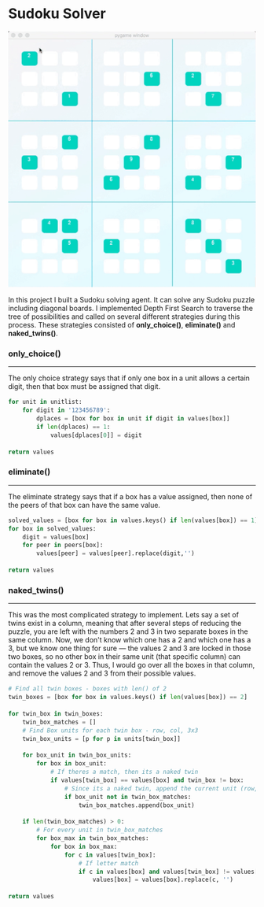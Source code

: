 # Sudoku Solver

![Example Sudoku Solver](resize-sudoku-solver.gif)

In this project I built a Sudoku solving agent. It can solve any Sudoku puzzle including diagonal boards.  I implemented Depth First Search to traverse the tree of possibilities and called on several different strategies during this process. These strategies consisted of **only_choice()**, **eliminate()** and **naked_twins()**.

### only_choice()
------
The only choice strategy says that if only one box in a unit allows a certain digit, then that box must be assigned that digit.

```python
for unit in unitlist:
    for digit in '123456789':
        dplaces = [box for box in unit if digit in values[box]]
        if len(dplaces) == 1:
            values[dplaces[0]] = digit
            
return values
```

### eliminate()
------
The eliminate strategy says that if a box has a value assigned, then none of the peers of that box can have the same value.

```python
solved_values = [box for box in values.keys() if len(values[box]) == 1]
for box in solved_values:
    digit = values[box]
    for peer in peers[box]:
        values[peer] = values[peer].replace(digit,'')
        
return values
```

### naked_twins()
------
This was the most complicated strategy to implement. Lets say a set of twins exist in a column, meaning that after several steps of reducing the puzzle, you are left with the numbers 2 and 3 in two separate boxes in the same column. Now, we don't know which one has a 2 and which one has a 3, but we know one thing for sure — the values 2 and 3 are locked in those two boxes, so no other box in their same unit (that specific column) can contain the values 2 or 3. Thus, I would go over all the boxes in that column, and remove the values 2 and 3 from their possible values.

```python
# Find all twin boxes - boxes with len() of 2
twin_boxes = [box for box in values.keys() if len(values[box]) == 2]

for twin_box in twin_boxes:
    twin_box_matches = []
    # Find Box units for each twin box - row, col, 3x3
    twin_box_units = [p for p in units[twin_box]]
    
    for box_unit in twin_box_units:
        for box in box_unit:
            # If theres a match, then its a naked twin
            if values[twin_box] == values[box] and twin_box != box:
                # Since its a naked twin, append the current unit (row, col or 3x3)
                if box_unit not in twin_box_matches:
                    twin_box_matches.append(box_unit)
    
    if len(twin_box_matches) > 0:
        # For every unit in twin_box_matches
        for box_max in twin_box_matches:
            for box in box_max:
                for c in values[twin_box]:
                    # If letter match
                    if c in values[box] and values[twin_box] != values[box] and len(values[box]) >= 2:
                        values[box] = values[box].replace(c, '')

return values
```

